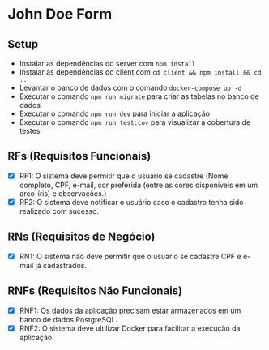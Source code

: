 # John Doe Form

## Setup
- Instalar as dependências do server com `npm install`
- Instalar as dependências do client com `cd client && npm install && cd ..`
- Levantar o banco de dados com o comando `docker-compose up -d`
- Executar o comando `npm run migrate` para criar as tabelas no banco de dados
- Executar o comando `npm run dev` para iniciar a aplicação
- Executar o comando `npm run test:cov` para visualizar a cobertura de testes

## RFs (Requisitos Funcionais)

- [X] RF1: O sistema deve permitir que o usuário se cadastre (Nome completo, CPF, e-mail, cor
preferida (entre as cores disponíveis em um arco-íris) e observações.)
- [X] RF2: O sistema deve notificar o usuário caso o cadastro tenha sido realizado com sucesso.

## RNs (Requisitos de Negócio)

- [X] RN1: O sistema não deve permitir que o usuário se cadastre CPF e e-mail já cadastrados. 

## RNFs (Requisitos Não Funcionais)

- [X] RNF1: Os dados da aplicação precisam estar armazenados em um banco de dados PostgreSQL.
- [X] RNF2: O sistema deve ultilizar Docker para facilitar a execução da aplicação.